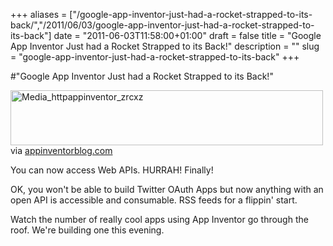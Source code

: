 +++
aliases = ["/google-app-inventor-just-had-a-rocket-strapped-to-its-back/","/2011/06/03/google-app-inventor-just-had-a-rocket-strapped-to-its-back"]
date = "2011-06-03T11:58:00+01:00"
draft = false
title = "Google App Inventor Just had a Rocket Strapped to its Back!"
description = ""
slug = "google-app-inventor-just-had-a-rocket-strapped-to-its-back"
+++

#"Google App Inventor Just had a Rocket Strapped to its Back!"


 <div class="posterous_bookmarklet_entry">
 <div class='p_embed p_image_embed'>
<a href="http://getfile6.posterous.com/getfile/files.posterous.com/conoroneill/srBgwyjyDHrDEsEirjmAoogpxDrcDFjphlIueyqFFifspCIvyuwCGyDdDHBs/media_httpappinventor_zrcxz.png.scaled1000.png"><img alt="Media_httpappinventor_zrcxz" height="88" src="http://getfile8.posterous.com/getfile/files.posterous.com/conoroneill/srBgwyjyDHrDEsEirjmAoogpxDrcDFjphlIueyqFFifspCIvyuwCGyDdDHBs/media_httpappinventor_zrcxz.png.scaled500.png" width="500" /></a>
</div>
<div class="posterous_quote_citation">via <a href="http://appinventorblog.com/2011/06/02/app-inventor-has-a-new-component-the-web/">appinventorblog.com</a></div>
 <p>You can now access Web APIs. HURRAH! Finally! 
</p><p>OK, you won't be able to build Twitter OAuth Apps but now anything with an open API is accessible and consumable. RSS feeds for a flippin' start.
</p><p>Watch the number of really cool apps using App Inventor go through the roof. We're building one this evening.</p></div>
 